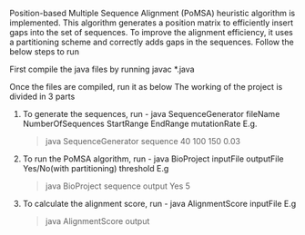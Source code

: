 Position-based Multiple Sequence Alignment (PoMSA) heuristic algorithm is implemented. This algorithm generates a position matrix to efficiently insert gaps into the set of sequences. To improve the alignment efficiency, it uses a partitioning scheme and correctly adds gaps in the sequences. Follow the below steps to run

First compile the java files by running
javac \*.java

Once the files are compiled, run it as below
The working of the project is divided in 3 parts

1. To generate the sequences, run - java SequenceGenerator fileName NumberOfSequences StartRange EndRange mutationRate
   E.g.

   > java SequenceGenerator sequence 40 100 150 0.03

2. To run the PoMSA algorithm, run - java BioProject inputFile outputFile Yes/No(with partitioning) threshold
   E.g

   > java BioProject sequence output Yes 5

3. To calculate the alignment score, run - java AlignmentScore inputFile
   E.g

   > java AlignmentScore output

